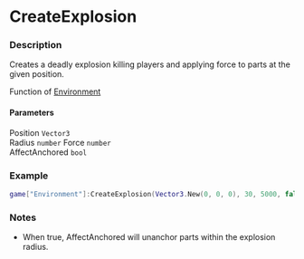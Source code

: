 # CreateExplosion
### Description
Creates a deadly explosion killing players and applying force to parts at the given position.

Function of [Environment](/classes/Environment/)

#### Parameters
Position `Vector3`  
Radius `number`
Force `number`  
AffectAnchored `bool`

### Example
```lua
game["Environment"]:CreateExplosion(Vector3.New(0, 0, 0), 30, 5000, false)
```

### Notes
- When true, AffectAnchored will unanchor parts within the explosion radius.